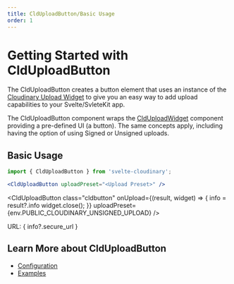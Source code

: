 ```yaml
---
title: CldUploadButton/Basic Usage
order: 1
---
```


<script>
    import Callout from '$lib/components/Callout.svelte'
    import { CldUploadButton } from 'svelte-cloudinary'
	import { env } from '$env/dynamic/public';
    let info
</script>

# Getting Started with CldUploadButton

The CldUploadButton creates a button element that uses an instance of the [Cloudinary Upload Widget](https://cloudinary.com/documentation/upload_widget) to give you an easy way to add upload capabilities to your Svelte/SvleteKit app.

The CldUploadButton component wraps the [CldUploadWidget](/CldUploadWidget/usage) component providing a pre-defined UI (a button). The same concepts apply, including having the option of using Signed or Unsigned uploads.

## Basic Usage

```jsx
import { CldUploadButton } from 'svelte-cloudinary';

<CldUploadButton uploadPreset="<Upload Preset>" />
```


<CldUploadButton
class="cldbutton"
  onUpload={(result, widget) => {
    info = result?.info
    widget.close();
  }}
  uploadPreset={env.PUBLIC_CLOUDINARY_UNSIGNED_UPLOAD}
/>
<p>URL: { info?.secure_url }</p>

## Learn More about CldUploadButton
* [Configuration](/clduploadbutton/configuration)
* [Examples](/clduploadbutton/examples)



